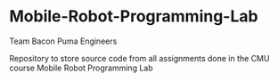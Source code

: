 Mobile-Robot-Programming-Lab
============================

Team Bacon Puma Engineers

Repository to store source code from all assignments done in the CMU course Mobile Robot Programming Lab
